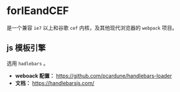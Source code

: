 # forIEandCEF 
是一个兼容 `ie7` 以上和谷歌 `cef` 内核，及其他现代浏览器的 `webpack` 项目。

## js 模板引擎

选用 `hadlebars` 。
- **weboack 配置：** https://github.com/pcardune/handlebars-loader
- **文档：** https://handlebarsjs.com/
